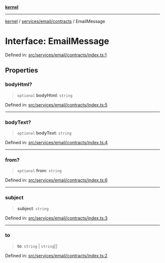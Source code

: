 [**kernel**](../../../../README.md)

***

[kernel](../../../../modules.md) / [services/email/contracts](../README.md) / EmailMessage

# Interface: EmailMessage

Defined in: [src/services/email/contracts/index.ts:1](https://github.com/atolini/dyna-x/blob/9212a96a81963b1f87ab4e0a5690bd13f536ed17/src/services/email/contracts/index.ts#L1)

## Properties

### bodyHtml?

> `optional` **bodyHtml**: `string`

Defined in: [src/services/email/contracts/index.ts:5](https://github.com/atolini/dyna-x/blob/9212a96a81963b1f87ab4e0a5690bd13f536ed17/src/services/email/contracts/index.ts#L5)

***

### bodyText?

> `optional` **bodyText**: `string`

Defined in: [src/services/email/contracts/index.ts:4](https://github.com/atolini/dyna-x/blob/9212a96a81963b1f87ab4e0a5690bd13f536ed17/src/services/email/contracts/index.ts#L4)

***

### from?

> `optional` **from**: `string`

Defined in: [src/services/email/contracts/index.ts:6](https://github.com/atolini/dyna-x/blob/9212a96a81963b1f87ab4e0a5690bd13f536ed17/src/services/email/contracts/index.ts#L6)

***

### subject

> **subject**: `string`

Defined in: [src/services/email/contracts/index.ts:3](https://github.com/atolini/dyna-x/blob/9212a96a81963b1f87ab4e0a5690bd13f536ed17/src/services/email/contracts/index.ts#L3)

***

### to

> **to**: `string` \| `string`[]

Defined in: [src/services/email/contracts/index.ts:2](https://github.com/atolini/dyna-x/blob/9212a96a81963b1f87ab4e0a5690bd13f536ed17/src/services/email/contracts/index.ts#L2)
